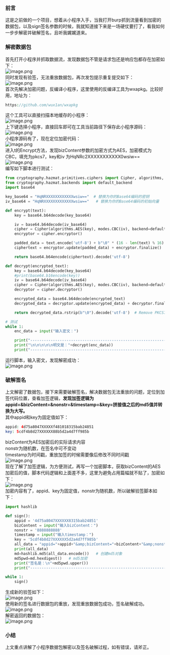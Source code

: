 ### 前言

这是之前做的一个项目，想着从小程序入手，当我打开burp抓到流量看到加密的数据包，以及sign签名参数的时候，我就知道接下来是一场硬仗要打了，看我如何一步步解密并破解签名，且听我娓娓道来。

### 解密数据包

首先打开小程序并抓取数据流，发现数据包不管是请求包还是响应包都存在加密如下：  
![image.png](https://shs3.b.qianxin.com/attack_forum/2024/02/attach-1698e9d6279a11e71c795f2792f1d2e224645e6a.png)  
同时发现有验签，无法重放数据包，再次发包提示重复提交如下：  
![image.png](https://shs3.b.qianxin.com/attack_forum/2024/02/attach-737a45343ddab573477a89d093af5fc6d181caac.png)  
首次先解决加密问题，反编译小程序，这里使用的反编译工具为wxapkg。比较好用，地址为：

```php
https://github.com/wux1an/wxapkg
```

这个工具可以直接扫描本地缓存的小程序：  
![image.png](https://shs3.b.qianxin.com/attack_forum/2024/02/attach-254faf6b07529fa9d8e8c0ed7555260c6e1363cc.png)  
上下键选择小程序，直接回车即可在工具当前路径下保存此小程序源码：  
![image.png](https://shs3.b.qianxin.com/attack_forum/2024/02/attach-f068268a53cd73d78d8802dce9ae04b1154aad75.png)  
小程序源码有了，现在定位加密代码：  
![image.png](https://shs3.b.qianxin.com/attack_forum/2024/02/attach-9168b6e74b9d88aed1f7fc4ed6812be470ae9471.png)  
进入t的Encrypt方法，发现bizContent参数的加密方式为AES，加密模式为CBC，填充为pkcs7，key和iv 为HqNRc2XXXXXXXXXXX0wsiw==  
![image.png](https://shs3.b.qianxin.com/attack_forum/2024/02/attach-9bdf203bd1df78ef5d8c0990b973c5ebc82db60f.png)  
编写如下脚本进行测试：

```python
from cryptography.hazmat.primitives.ciphers import Cipher, algorithms, modes
from cryptography.hazmat.backends import default_backend
import base64

key_base64 = "HqNRXXXXXXXXXXXXwsiw=="  # 替换为你的Base64编码的密钥
iv_base64 = "HqNRXXXXXXXXXXXXXwsiw=="   # 替换为你的Base64编码的初始向量

def encrypt(text):
    key = base64.b64decode(key_base64)

    iv = base64.b64decode(iv_base64)
    cipher = Cipher(algorithms.AES(key), modes.CBC(iv), backend=default_backend())
    encryptor = cipher.encryptor()

    padded_data = text.encode('utf-8') + b"\0" * (16 - len(text) % 16)  # PKCS7 padding
    ciphertext = encryptor.update(padded_data) + encryptor.finalize()

    return base64.b64encode(ciphertext).decode('utf-8')

def decrypt(encrypted_text):
    key = base64.b64decode(key_base64)
    #print(base64.b16encode(key))
    iv = base64.b64decode(iv_base64)
    cipher = Cipher(algorithms.AES(key), modes.CBC(iv), backend=default_backend())
    decryptor = cipher.decryptor()

    encrypted_data = base64.b64decode(encrypted_text)
    decrypted_data = decryptor.update(encrypted_data) + decryptor.finalize()

    return decrypted_data.rstrip(b"\0").decode('utf-8')  # Remove PKCS7 padding

# 测试
while 1:
    enc_data = input("输入密文：")

    print("-----------------------------------------------------------------------------------------------------------")
    print("\n\n\n\n\n明文是："+decrypt(enc_data))
    print("-----------------------------------------------------------------------------------------------------------\n\n\n\n\n")

```

运行脚本，输入密文，发现解密成功：  
![image.png](https://shs3.b.qianxin.com/attack_forum/2024/02/attach-65e01576ccc9ab1d9fb5f0bf2af01f7813332c22.png)

### 破解签名

上文解密了数据包，接下来需要破解签名，解决数据包无法重放的问题，定位到加签代码位置，查看加签逻辑，**发现加签逻辑为appid=&amp;bizContent=&amp;nonstr=&amp;timestamp=&amp;key=拼接值之后的md5值并转换为大写。**  
其中appid和key为固定值如下：

```php
appid: 4d75a8047XXXXXf481018315bab24851
key: 5cdf4b8d27XXXXXX88b5d2a4d7ff985b
```

bizContent为AES加密后的实际请求内容  
nonstr为随机数，在签名中可不变动  
timestamp为时间戳，重放加签的时候需要像后修改不同时间戳  
![image.png](https://shs3.b.qianxin.com/attack_forum/2024/02/attach-728159f6cdb729ce808a20e8f010614b15e89bf4.png)  
现在了解了加签逻辑，为方便测试，再写一个加密脚本，获取bizContent的AES加密后的值，脚本代码逻辑和上面差不多，这里为避免占用篇幅就不贴了，加密如下：  
![image.png](https://shs3.b.qianxin.com/attack_forum/2024/02/attach-fd7243aab0e3624ee15db3ae26df9adb04c9331a.png)  
加密内容有了，appid、key为固定值，nonstr为随机数，所以破解验签脚本如下：

```python
import hashlib

def sign():
    appid = '4d75a8047XXXXXX8315bab24851'
    bizContent = input("输入bizContent：")
    nonstr = '8888888888'
    timestamp = input("输入timestamp：")
    key = '5cdf4b8d27XXXXXX5d2a4d7ff985b'
    all_data = "appid="+appid+"&amp;bizContent="+bizContent+"&amp;nonstr="+nonstr+"&amp;timestamp="+timestamp+"&amp;key="+key
    print(all_data)
    md=hashlib.md5(all_data.encode())   # 创建md5对象
    md5pwd=md.hexdigest()   # md5加密
    print("签名是：\n"+md5pwd.upper())
    print("-----------------------------------------------------------------------------------------------------------\n\n\n\n\n")

while 1:
    sign()

```

生成新的验签如下：  
![image.png](https://shs3.b.qianxin.com/attack_forum/2024/02/attach-ebad1118764bd6861d0ada62111451819856c73a.png)  
使用新的签名进行数据包的重放，发现重放数据包成功，签名破解成功。  
![image.png](https://shs3.b.qianxin.com/attack_forum/2024/02/attach-9b388b39736abf5e5f48ce8060f193ecfc137a1f.png)  
解密返回的数据包：  
![image.png](https://shs3.b.qianxin.com/attack_forum/2024/02/attach-4c95954153cd37394c1290eb709d3da0629e8d2d.png)

### 小结

上文重点讲解了小程序数据包解密以及签名破解过程，如有错误，请斧正。